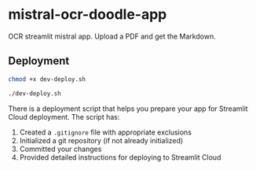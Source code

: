 # mistral-ocr-doodle-app
OCR streamlit mistral app. Upload a PDF and get the Markdown.


## Deployment

```bash
chmod +x dev-deploy.sh
```

```bash
./dev-deploy.sh
```
There is a deployment script that helps you prepare your app for Streamlit Cloud deployment. The script has:

1. Created a `.gitignore` file with appropriate exclusions
2. Initialized a git repository (if not already initialized)
3. Committed your changes
4. Provided detailed instructions for deploying to Streamlit Cloud